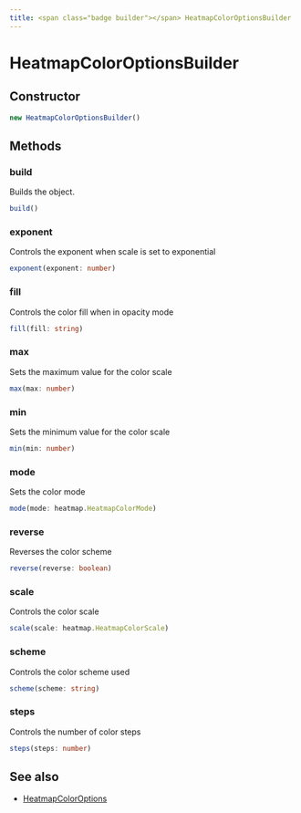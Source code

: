 ```yaml
---
title: <span class="badge builder"></span> HeatmapColorOptionsBuilder
---
```

# <span class="badge builder"></span> HeatmapColorOptionsBuilder

## Constructor

```typescript
new HeatmapColorOptionsBuilder()
```
## Methods

### <span class="badge object-method"></span> build

Builds the object.

```typescript
build()
```

### <span class="badge object-method"></span> exponent

Controls the exponent when scale is set to exponential

```typescript
exponent(exponent: number)
```

### <span class="badge object-method"></span> fill

Controls the color fill when in opacity mode

```typescript
fill(fill: string)
```

### <span class="badge object-method"></span> max

Sets the maximum value for the color scale

```typescript
max(max: number)
```

### <span class="badge object-method"></span> min

Sets the minimum value for the color scale

```typescript
min(min: number)
```

### <span class="badge object-method"></span> mode

Sets the color mode

```typescript
mode(mode: heatmap.HeatmapColorMode)
```

### <span class="badge object-method"></span> reverse

Reverses the color scheme

```typescript
reverse(reverse: boolean)
```

### <span class="badge object-method"></span> scale

Controls the color scale

```typescript
scale(scale: heatmap.HeatmapColorScale)
```

### <span class="badge object-method"></span> scheme

Controls the color scheme used

```typescript
scheme(scheme: string)
```

### <span class="badge object-method"></span> steps

Controls the number of color steps

```typescript
steps(steps: number)
```

## See also

 * <span class="badge object-type-interface"></span> [HeatmapColorOptions](./object-HeatmapColorOptions.md)
